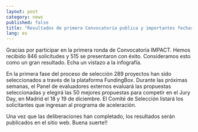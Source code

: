 ```yaml
---
layout: post
category: news
published: false
title: "Resultados de primera Convocatoria publica y importantes fechas "
lang: es
---
```


Gracias por participar en la primera ronda de  Convocatoria IMPACT. Hemos recibido 846 solicitudes y 515 se presentaron con éxito. Consideramos esto como un gran resultado. Echa un vistazo a la infografía.

En la primera fase del proceso de selección 289 proyectos han sido seleccionados a través de la plataforma FundingBox. Durante las próximas semanas, el Panel de evaluadores externos evaluará las propuestas seleccionadas y elegirá las 50 mejores propuestas para competir en el Jury Day, en Madrid el 18 y 19 de diciembre. El Comité de Selección listará los solicitantes que ingresan al programa de aceleración.

Una vez que las deliberaciones han completado, los resultados serán publicados en el sitio web. Buena suerte!!

